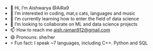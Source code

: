 - 👋 Hi, I’m Aishwarya @AiRa9
- 👀 I’m interested in coding, mat,s cats, languages and music
- 🌱 I’m currently learning how to enter the field of data science
- 💞️ I’m looking to collaborate on ML and data science projects
- 📫 How to reach me aish.raman912@gmail.com
- 😄 Pronouns: she/her
- ⚡ Fun fact: I speak ~7 languages, including C++. Python and SQL

<!---
AiRa9/AiRa9 is a ✨ special ✨ repository because its `README.md` (this file) appears on your GitHub profile.
You can click the Preview link to take a look at your changes.
--->
